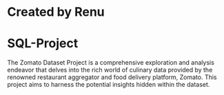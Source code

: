 # Created by Renu

# SQL-Project
The Zomato Dataset Project is a comprehensive exploration and analysis endeavor that delves into the rich world of culinary data provided by the renowned restaurant aggregator and food delivery platform, Zomato. This project aims to harness the potential insights hidden within the dataset.

